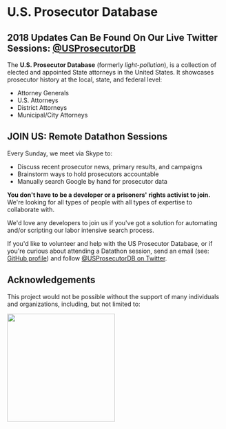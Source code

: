 # U.S. Prosecutor Database
## 2018 Updates Can Be Found On Our Live Twitter Sessions: [@USProsecutorDB](https://twitter.com/USProsecutorDB)

The **U.S. Prosecutor Database** (formerly *light-pollution*), is a collection of elected and appointed State attorneys in the United States. It showcases prosecutor history at the local, state, and federal level:
* Attorney Generals
* U.S. Attorneys
* District Attorneys
* Municipal/City Attorneys

## **JOIN US:** Remote Datathon Sessions

Every Sunday, we meet via Skype to:
* Discuss recent prosecutor news, primary results, and campaigns
* Brainstorm ways to hold prosecutors accountable
* Manually search Google by hand for prosecutor data

**You don't have to be a developer or a prisoners' rights activist to join.** We're looking for all types of people with all types of expertise to collaborate with.

We'd love any developers to join us if you've got a solution for automating and/or scripting our labor intensive search process.

If you'd like to volunteer and help with the US Prosecutor Database, or if you're curious about attending a Datathon session, send an email (see: [GitHub profile](https://www.github.com/billimarie)) and follow [@USProsecutorDB on Twitter](https://twitter.com/USProsecutorDB).

## Acknowledgements

This project would not be possible without the support of many individuals and organizations, including, but not limited to:

<img src="https://user-images.githubusercontent.com/6895471/35476336-29f78180-037c-11e8-800d-6fc8501a09b7.jpg" width="250px" border="0" />
